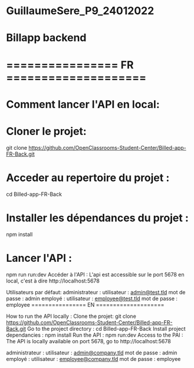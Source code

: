 # GuillaumeSere_P9_24012022

# Billapp backend
 # ================ FR ====================

 # Comment lancer l'API en local:
 # Cloner le projet:
git clone https://github.com/OpenClassrooms-Student-Center/Billed-app-FR-Back.git
 # Acceder au repertoire du projet :
cd Billed-app-FR-Back
 # Installer les dépendances du projet :
npm install
 # Lancer l'API :
npm run run:dev
Accéder à l'API :
L'api est accessible sur le port 5678 en local, c'est à dire http://localhost:5678

Utilisateurs par défaut:
administrateur :
utilisateur : admin@test.tld 
mot de passe : admin
employé :
utilisateur : employee@test.tld
mot de passe : employee
================ EN ====================

How to run the API locally :
Clone the projet:
git clone https://github.com/OpenClassrooms-Student-Center/Billed-app-FR-Back.git
Go to the project directory :
cd Billed-app-FR-Back
Install project dependancies :
npm install
Run the API :
npm run:dev
Access to the PAI :
The API is locally available on port 5678, go to http://localhost:5678

administrateur :
utilisateur : admin@company.tld 
mot de passe : admin
employé :
utilisateur : employee@company.tld
mot de passe : employee
